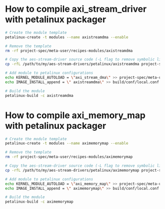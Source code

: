 <!--- ########################################################################################### -->

# How to compile axi_stream_driver with petalinux packager

```bash
# Create the module template
petalinux-create -t modules --name axistreamdma --enable 

# Remove the template
rm -rf project-spec/meta-user/recipes-modules/axistreamdma

# Copy the aes-stream-driver source code (-L flag to remove symbolic links)
cp -rfL /path/to/my/aes-stream-drivers/petalinux/axistreamdma project-spec/meta-user/recipes-modules/axistreamdma

# Add module to petalinux configurations
echo KERNEL_MODULE_AUTOLOAD = \"axi_stream_dma\" >> project-spec/meta-user/conf/petalinuxbsp.conf
echo IMAGE_INSTALL_append = \" axistreamdma\" >> build/conf/local.conf

# Build the module
petalinux-build -c axistreamdma
```

<!--- ########################################################################################### -->

# How to compile axi_memory_map with petalinux packager

```bash
# Create the module template
petalinux-create -t modules --name aximemorymap --enable 

# Remove the template
rm -rf project-spec/meta-user/recipes-modules/aximemorymap

# Copy the aes-stream-driver source code (-L flag to remove symbolic links)
cp -rfL /path/to/my/aes-stream-drivers/petalinux/aximemorymap project-spec/meta-user/recipes-modules/aximemorymap

# Add module to petalinux configurations
echo KERNEL_MODULE_AUTOLOAD = \"axi_memory_map\" >> project-spec/meta-user/conf/petalinuxbsp.conf
echo IMAGE_INSTALL_append = \" aximemorymap\" >> build/conf/local.conf

# Build the module
petalinux-build -c aximemorymap
```

<!--- ########################################################################################### -->
